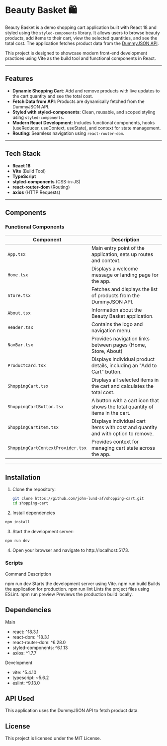 # Beauty Basket 🛍️  

Beauty Basket is a demo shopping cart application built with React 18 and styled using the `styled-components` library. It allows users to browse beauty products, add items to their cart, view the selected quantities, and see the total cost. The application fetches product data from the [DummyJSON API](https://dummyjson.com/).  

This project is designed to showcase modern front-end development practices using Vite as the build tool and functional components in React.  

---

## Features  
- **Dynamic Shopping Cart**: Add and remove products with live updates to the cart quantity and see the total cost.  
- **Fetch Data from API**: Products are dynamically fetched from the DummyJSON API.  
- **Styled with styled-components**: Clean, reusable, and scoped styling using `styled-components`.  
- **Modern React Development**: Includes functional components, hooks (useReducer, useContext, useState), and context for state management.  
- **Routing**: Seamless navigation using `react-router-dom`.  

---

## Tech Stack  
- **React 18**  
- **Vite** (Build Tool)  
- **TypeScript**  
- **styled-components** (CSS-in-JS)  
- **react-router-dom** (Routing)  
- **axios** (HTTP Requests)  

---

## Components  
### Functional Components  
| Component                 | Description                                                                 |
|---------------------------|-----------------------------------------------------------------------------|  
| `App.tsx`                 | Main entry point of the application, sets up routes and context.           |  
| `Home.tsx`                | Displays a welcome message or landing page for the app.                    |  
| `Store.tsx`               | Fetches and displays the list of products from the DummyJSON API.           |  
| `About.tsx`               | Information about the Beauty Basket application.                           |  
| `Header.tsx`              | Contains the logo and navigation menu.                                     |  
| `NavBar.tsx`              | Provides navigation links between pages (Home, Store, About)         |  
| `ProductCard.tsx`         | Displays individual product details, including an "Add to Cart" button.    |  
| `ShoppingCart.tsx`        | Displays all selected items in the cart and calculates the total cost.      |  
| `ShoppingCartButton.tsx`  | A button with a cart icon that shows the total quantity of items in the cart. |  
| `ShoppingCartItem.tsx`    | Displays individual cart items with cost and quantity and with option to remove.   |  
| `ShoppingCartContextProvider.tsx` | Provides context for managing cart state across the app.             |  

---

## Installation  

1. Clone the repository:  
   ```bash  
   git clone https://github.com/john-lund-af/shopping-cart.git
   cd shopping-cart 

2. Install dependencies
  ```bash
  npm install
```

3. Start the development server:
  ```bash
  npm run dev    
```

4. Open your browser and navigate to http://localhost:5173.

### Scripts

Command	Description

npm run dev	Starts the development server using Vite.
npm run build	Builds the application for production.
npm run lint	Lints the project files using ESLint.
npm run preview	Previews the production build locally.

## Dependencies
Main
- react: ^18.3.1
- react-dom: ^18.3.1
- react-router-dom: ^6.28.0
- styled-components: ^6.1.13
- axios: ^1.7.7

Development
- vite: ^5.4.10
- typescript: ~5.6.2
- eslint: ^9.13.0

## API Used
This application uses the DummyJSON API to fetch product data.

## License
This project is licensed under the MIT License. 